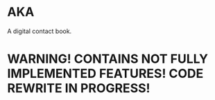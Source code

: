# AKA
A digital contact book.

# WARNING! CONTAINS NOT FULLY IMPLEMENTED FEATURES! CODE REWRITE IN PROGRESS!
